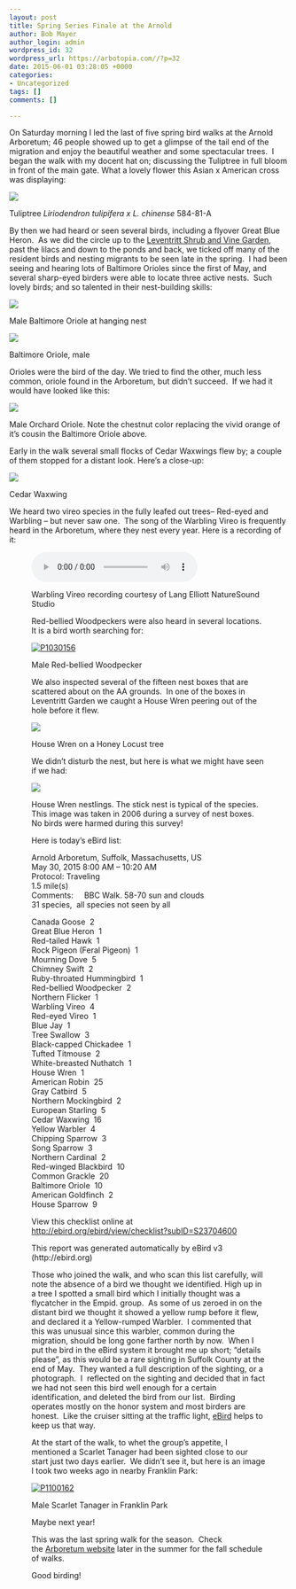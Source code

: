 ```yaml
---
layout: post
title: Spring Series Finale at the Arnold
author: Bob Mayer
author_login: admin
wordpress_id: 32
wordpress_url: https://arbotopia.com//?p=32
date: 2015-06-01 03:28:05 +0000
categories:
- Uncategorized
tags: []
comments: []

---
```

<p>On Saturday morning I led the last of five spring bird walks at the Arnold Arboretum; 46 people showed up to get a glimpse of the tail end of the migration and enjoy the beautiful weather and some spectacular trees.  I began the walk with my docent hat on; discussing the Tuliptree in full bloom in front of the main gate. What a lovely flower this Asian x American cross was displaying:</p>

![](/images/P1080704.jpg)

<p>Tuliptree <em>Liriodendron tulipifera x L. chinense</em> 584-81-A</p>

<p>By then we had heard or seen several birds, including a flyover Great Blue Heron.  As we did the circle up to the <a href="http://www.arboretum.harvard.edu/plants/featured-plants/shrub-and-vine-garden/">Leventritt Shrub and Vine Garden</a>, past the lilacs and down to the ponds and back, we ticked off many of the resident birds and nesting migrants to be seen late in the spring.  I had been seeing and hearing lots of Baltimore Orioles since the first of May, and several sharp-eyed birders were able to locate three active nests.  Such lovely birds; and so talented in their nest-building skills:</p>

![](/images/P1030005_1.jpg)

<p>Male Baltimore Oriole at hanging nest</p>

![](/images/P1080772.jpg)

<p>Baltimore Oriole, male</p>

<p>Orioles were the bird of the day. We tried to find the other, much less common, oriole found in the Arboretum, but didn’t succeed.  If we had it would have looked like this:</p>

![](/images/P1080351.jpg)

<p>Male Orchard Oriole. Note the chestnut color replacing the vivid orange of it’s cousin the Baltimore Oriole above.</p>

<p>Early in the walk several small flocks of Cedar Waxwings flew by; a couple of them stopped for a distant look. Here’s a close-up:</p>

![](/images/P1010122-2.jpg)

<p>Cedar Waxwing</p>

<p>We heard two vireo species in the fully leafed out trees– Red-eyed and Warbling – but never saw one.  The song of the Warbling Vireo is frequently heard in the Arboretum, where they nest every year. Here is a recording of it:</p>

<p><!-- wp:audio {"id":196} --></p>
<figure class="wp-block-audio"><audio controls src="/images/2018/11/Warbling-vireo-1.mp3"></audio>
<p><!-- /wp:audio --></p>

<p>Warbling Vireo recording courtesy of Lang Elliott NatureSound Studio</p>

<p>Red-bellied Woodpeckers were also heard in several locations.  It is a bird worth searching for:</p>

<p><!-- wp:image {"id":354,"linkDestination":"custom"} --></p>
<a href="http://www.arboretum.harvard.edu/"><img src="/images/2013/03/P1030156.jpg" alt="P1030156" class="wp-image-354"/></a>

<p>Male Red-bellied Woodpecker</p>

<p>We also inspected several of the fifteen nest boxes that are scattered about on the AA grounds.  In one of the boxes in Leventritt Garden we caught a House Wren peering out of the hole before it flew.</p>

![](/images/P1100267_1.jpg)

<p>House Wren on a Honey Locust tree</p>

<p>We didn’t disturb the nest, but here is what we might have seen if we had:</p>

![](/images/P1100253.jpg)

<p>House Wren nestlings. The stick nest is typical of the species. This image was taken in 2006 during a survey of nest boxes. No birds were harmed during this survey!</p>

<p>Here is today’s eBird list:</p>

<p>Arnold Arboretum, Suffolk, Massachusetts, US<br>May 30, 2015 8:00 AM – 10:20 AM<br>Protocol: Traveling<br>1.5 mile(s)<br>Comments:     BBC Walk. 58-70 sun and clouds<br>31 species,  all species not seen by all</p>

<p>Canada Goose  2<br>Great Blue Heron  1<br>Red-tailed Hawk  1<br>Rock Pigeon (Feral Pigeon)  1<br>Mourning Dove  5<br>Chimney Swift  2<br>Ruby-throated Hummingbird  1<br>Red-bellied Woodpecker  2<br>Northern Flicker  1<br>Warbling Vireo  4<br>Red-eyed Vireo  1<br>Blue Jay  1<br>Tree Swallow  3<br>Black-capped Chickadee  1<br>Tufted Titmouse  2<br>White-breasted Nuthatch  1<br>House Wren  1<br>American Robin  25<br>Gray Catbird  5<br>Northern Mockingbird  2<br>European Starling  5<br>Cedar Waxwing  16<br>Yellow Warbler  4<br>Chipping Sparrow  3<br>Song Sparrow  3<br>Northern Cardinal  2<br>Red-winged Blackbird  10<br>Common Grackle  20<br>Baltimore Oriole  10<br>American Goldfinch  2<br>House Sparrow  9</p>

<p>View this checklist online at <a href="https://ebird.org/view/checklist/S23704600">http://ebird.org/ebird/view/checklist?subID=S23704600</a></p>

<p>This report was generated automatically by eBird v3 (http://ebird.org)</p>

<p>Those who joined the walk, and who scan this list carefully, will note the absence of a bird we thought we identified. High up in a tree I spotted a small bird which I initially thought was a flycatcher in the Empid. group.  As some of us zeroed in on the distant bird we thought it showed a yellow rump before it flew, and declared it a Yellow-rumped Warbler.  I commented that this was unusual since this warbler, common during the migration, should be long gone farther north by now.  When I put the bird in the eBird system it brought me up short; “details please”, as this would be a rare sighting in Suffolk County at the end of May.  They wanted a full description of the sighting, or a photograph.  I  reflected on the sighting and decided that in fact we had not seen this bird well enough for a certain identification, and deleted the bird from our list.  Birding operates mostly on the honor system and most birders are honest.  Like the cruiser sitting at the traffic light, <a href="http://ebird.org/content/ebird/">eBird</a> helps to keep us that way.</p>

<p>At the start of the walk, to whet the group’s appetite, I mentioned a Scarlet Tanager had been sighted close to our start just two days earlier.  We didn’t see it, but here is an image I took two weeks ago in nearby Franklin Park:</p>

<p><!-- wp:image {"id":1115,"linkDestination":"custom"} --></p>
<a href="/images/2015/05/P1100162.jpg"><img src="/images/2015/05/P1100162.jpg" alt="P1100162" class="wp-image-1115"/></a>

<p>Male Scarlet Tanager in Franklin Park</p>

<p>Maybe next year!</p>

<p>This was the last spring walk for the season.  Check the <a href="http://www.arboretum.harvard.edu/">Arboretum website</a> later in the summer for the fall schedule of walks.</p>

<p>Good birding!</p>